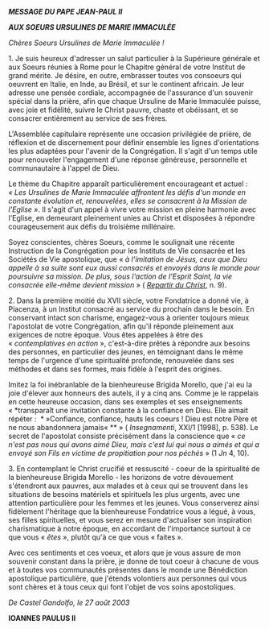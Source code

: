 ***MESSAGE DU PAPE JEAN-PAUL II***

***AUX SOEURS URSULINES DE MARIE IMMACULÉE***

*Chères Soeurs Ursulines de Marie Immaculée !*

1. Je suis heureux d'adresser un salut particulier à la Supérieure générale et aux Soeurs réunies à Rome pour le Chapitre général de votre Institut de grand mérite. Je désire, en outre, embrasser toutes vos consoeurs qui oeuvrent en Italie, en Inde, au Brésil, et sur le continent africain. Je leur adresse une pensée cordiale, accompagnée de l'assurance d'un souvenir spécial dans la prière, afin que chaque Ursuline de Marie Immaculée puisse, avec joie et fidélité, suivre le Christ pauvre, chaste et obéissant, et se consacrer entièrement au service de ses frères.

L'Assemblée capitulaire représente une occasion privilégiée de prière, de réflexion et de discernement pour définir ensemble les lignes d'orientations les plus adaptées pour l'avenir de la Congrégation. Il s'agit d'un temps utile pour renouveler l'engagement d'une réponse généreuse, personnelle et communautaire à l'appel de Dieu.

Le thème du Chapitre apparaît particulièrement encourageant et actuel :  *« *Les Ursulines de Marie Immaculée affrontent les défis d'un monde en constante évolution et, renouvelées, elles se consacrent à la Mission de l'Eglise* »*. Il s'agit d'un appel à vivre votre mission en pleine harmonie avec l'Eglise, en demeurant pleinement unies au Christ et disposées à répondre courageusement aux défis du troisième millénaire.

Soyez conscientes, chères Soeurs, comme le soulignait une récente Instruction de la Congrégation pour les Instituts de Vie consacrée et les Sociétés de Vie apostolique, que « *à l'imitation de Jésus, ceux que Dieu appelle à sa suite sont eux aussi consacrés et envoyés dans le monde pour poursuivre sa mission. De plus, sous l'action de l'Esprit Saint, la vie consacrée elle-même devient mission* » ( *[Repartir du Christ](http://localhost/roman_curia/congregations/ccscrlife/documents/rc_con_ccscrlife_doc_20020614_ripartire-da-cristo_fr.html)*, n. 9).

2. Dans la première moitié du XVII siècle, votre Fondatrice a donné vie, à Piacenza, à un Institut consacré au service du prochain dans le besoin. En conservant intact son charisme, engagez-vous à orienter toujours mieux l'apostolat de votre Congrégation, afin qu'il réponde pleinement aux exigences de notre époque. Vous êtes appelées à être des « *contemplatives en action* », c'est-à-dire prêtes à répondre aux besoins des personnes, en particulier des jeunes, en témoignant dans le même temps de l'urgence d'une spiritualité profonde, renouvelée dans ses méthodes et dans ses formes, mais fidèle à l'esprit des origines.

Imitez la foi inébranlable de la bienheureuse Brigida Morello, que j'ai eu la joie d'élever aux honneurs des autels, il y a cinq ans. Comme je le rappelais en cette heureuse occasion, dans ses exemples et ses enseignements « *transparaît une invitation constante à la confiance en Dieu. Elle aimait répéter :  * »Confiance, confiance, hauts les coeurs ! Dieu est notre Père et ne nous abandonnera jamais« ** » ( *Insegnamenti*, XXI/1 [1998], p. 538). Le secret de l'apostolat consiste précisément dans la conscience que « *ce n'est pas nous qui avons aimé Dieu, mais c'est lui qui nous a aimés et qui a envoyé son Fils en victime de propitiation pour nos péchés* » (1 *Jn* 4, 10).

3. En contemplant le Christ crucifié et ressuscité - coeur de la spiritualité de la bienheureuse Brigida Morello - les horizons de votre dévouement s'étendront aux pauvres, aux malades et à ceux qui se trouvent dans les situations de besoins matériels et spirituels les plus urgents, avec une attention particulière pour les femmes et les jeunes. Vous conserverez ainsi fidèlement l'héritage que la bienheureuse Fondatrice vous a légué, à vous, ses filles spirituelles, et vous serez en mesure d'actualiser son inspiration charismatique à notre époque, en accordant de l'importance surtout à ce que vous « *êtes* », plutôt qu'à ce que vous « faites ».

Avec ces sentiments et ces voeux, et alors que je vous assure de mon souvenir constant dans la prière, je donne de tout coeur à chacune de vous et à toutes vos communautés présentes dans le monde une Bénédiction apostolique particulière, que j'étends volontiers aux personnes qui vous sont chères et à tous ceux qui font l'objet de vos soins apostoliques.

*De Castel Gandolfo, le 27 août 2003*

**IOANNES PAULUS II**